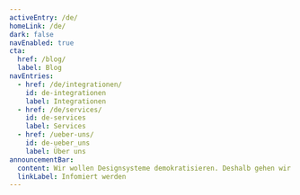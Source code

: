 ```yaml
---
activeEntry: /de/
homeLink: /de/
dark: false
navEnabled: true
cta:
  href: /blog/
  label: Blog
navEntries:
  - href: /de/integrationen/
    id: de-integrationen
    label: Integrationen
  - href: /de/services/
    id: de-services
    label: Services
  - href: /ueber-uns/
    id: de-ueber_uns
    label: Über uns
announcementBar:
  content: Wir wollen Designsysteme demokratisieren. Deshalb gehen wir schon bald Open Source.
  linkLabel: Infomiert werden
---
```

